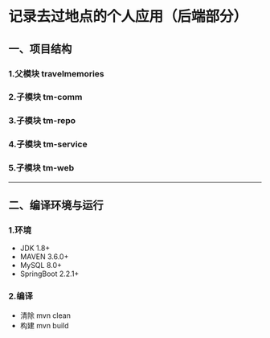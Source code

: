 # 记录去过地点的个人应用（后端部分）

## 一、项目结构

### 1.父模块 travelmemories

### 2.子模块 tm-comm

### 3.子模块 tm-repo

### 4.子模块 tm-service

### 5.子模块 tm-web

---

## 二、编译环境与运行

### 1.环境

- JDK 1.8+
- MAVEN 3.6.0+
- MySQL 8.0+
- SpringBoot 2.2.1+

### 2.编译

- 清除 mvn clean
- 构建 mvn build





